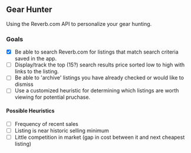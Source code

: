 
## Gear Hunter
Using the Reverb.com API to personalize your gear hunting.

### Goals
- [x] Be able to search Reverb.com for listings that match search criteria saved in the app.
- [ ] Display/track the top (15?) search results price sorted low to high with links to the listing.
- [ ] Be able to 'archive' listings you have already checked or would like to dismiss
- [ ] Use a customized heuristic for determining which listings are worth viewing for potential pruchase.

#### Possible Heuristics
  - [ ] Frequency of recent sales
  - [ ] Listing is near historic selling minimum
  - [ ] Little competition in market (gap in cost between it and next cheapest listing)
